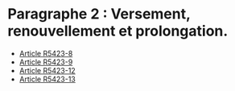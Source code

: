 #  Paragraphe 2 : Versement, renouvellement et prolongation.

* [Article R5423-8](./LEGIARTI000018525068.md)
* [Article R5423-9](./LEGIARTI000018525066.md)
* [Article R5423-12](./LEGIARTI000018525060.md)
* [Article R5423-13](./LEGIARTI000018525058.md)
